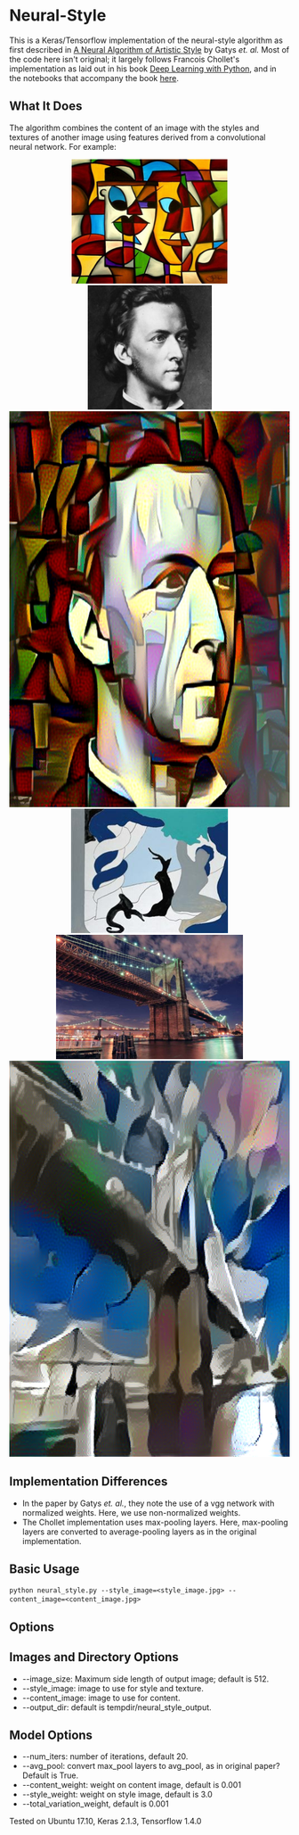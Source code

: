 # Neural-Style

This is a Keras/Tensorflow implementation of the neural-style algorithm as first described in [A Neural Algorithm of Artistic Style](http://arxiv.org/abs/1508.06576) by Gatys *et. al.* Most of the code here isn't original; it largely follows Francois Chollet's implementation as laid out in his book [Deep Learning with Python](https://www.manning.com/books/deep-learning-with-python?a_aid=keras&a_bid=76564dff), and in the notebooks that accompany the book [here](https://github.com/fchollet/deep-learning-with-python-notebooks).

## What It Does
The algorithm combines the content of an image with the styles and textures of another image using features derived from a convolutional neural network. For example:
<div align="center">
  <img src="https://github.com/jwjohnson314/neural-style/blob/master/images/cubist_9.jpg" height="223px">
  <img src="https://github.com/jwjohnson314/neural-style/blob/master/images/chopin.jpg" height="223px">
  <img src="https://github.com/jwjohnson314/neural-style/blob/master/images/cubist_chopin.png" height="710">
</div>

<div align="center">
  <img src="https://github.com/jwjohnson314/neural-style/blob/master/images/il_peccato.jpg" height="223px">
  <img src="https://github.com/jwjohnson314/neural-style/blob/master/images/brooklyn_bridge.jpg" height="223px">
  <img src="https://github.com/jwjohnson314/neural-style/blob/master/images/il_brooklyn.png" height="710">
</div>

## Implementation Differences

* In the paper by Gatys *et. al.*, they note the use of a vgg network with normalized weights. Here, we use non-normalized weights. 
* The Chollet implementation uses max-pooling layers. Here, max-pooling layers are converted to average-pooling layers as in the original implementation. 

## Basic Usage

```
python neural_style.py --style_image=<style_image.jpg> --content_image=<content_image.jpg>
```

## Options

## Images and Directory Options
* --image_size: Maximum side length of output image; default is 512.
* --style_image: image to use for style and texture.
* --content_image: image to use for content.
* --output_dir: default is tempdir/neural_style_output. 

## Model Options
* --num_iters: number of iterations, default 20.
* --avg_pool: convert max_pool layers to avg_pool, as in original paper? Default is True.
* --content_weight: weight on content image, default is 0.001
* --style_weight: weight on style image, default is 3.0
* --total_variation_weight, default is 0.001

Tested on Ubuntu 17.10, Keras 2.1.3, Tensorflow 1.4.0
